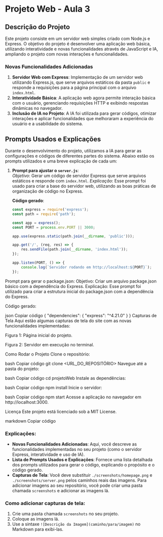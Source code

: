 # Projeto Web - Aula 3

## Descrição do Projeto

Este projeto consiste em um servidor web simples criado com Node.js e Express. O objetivo do projeto é desenvolver uma aplicação web básica, utilizando interatividade e novas funcionalidades através de JavaScript e IA, ampliando o projeto com novas interações e funcionalidades.

### Novas Funcionalidades Adicionadas

1. **Servidor Web com Express**: Implementação de um servidor web utilizando Express.js, que serve arquivos estáticos da pasta `public` e responde a requisições para a página principal com o arquivo `index.html`.
2. **Interatividade Básica**: A aplicação web agora permite interação básica com o usuário, gerenciando requisições HTTP e exibindo respostas dinâmicas no navegador.
3. **Inclusão de IA no Projeto**: A IA foi utilizada para gerar códigos, otimizar interações e aplicar funcionalidades que melhoraram a experiência do usuário e a usabilidade do sistema.

## Prompts Usados e Explicações

Durante o desenvolvimento do projeto, utilizamos a IA para gerar as configurações e códigos de diferentes partes do sistema. Abaixo estão os prompts utilizados e uma breve explicação de cada um:

1. **Prompt para ajustar o `server.js`**:  
   *Objetivo*: Gerar um código de servidor Express que serve arquivos estáticos e responde com `index.html`.
   *Explicação*: Esse prompt foi usado para criar a base do servidor web, utilizando as boas práticas de organização de código no Express.
   
   **Código gerado**:

   ```javascript
   const express = require('express');
   const path = require('path');

   const app = express();
   const PORT = process.env.PORT || 3000;

   app.use(express.static(path.join(__dirname, 'public')));

   app.get('/', (req, res) => {
       res.sendFile(path.join(__dirname, 'index.html'));
   });

   app.listen(PORT, () => {
       console.log(`Servidor rodando em http://localhost:${PORT}`);
   });
Prompt para gerar o package.json:
Objetivo: Criar um arquivo package.json básico com a dependência do Express. Explicação: Esse prompt foi utilizado para criar a estrutura inicial do package.json com a dependência do Express.

Código gerado:

json
Copiar código
{
  "dependencies": {
    "express": "^4.21.0"
  }
}
Capturas de Tela
Aqui estão algumas capturas de tela do site com as novas funcionalidades implementadas:

Figura 1: Página inicial do projeto.

Figura 2: Servidor em execução no terminal.

Como Rodar o Projeto
Clone o repositório:

bash
Copiar código
git clone <URL_DO_REPOSITÓRIO>
Navegue até a pasta do projeto:

bash
Copiar código
cd projetoWeb
Instale as dependências:

bash
Copiar código
npm install
Inicie o servidor:

bash
Copiar código
npm start
Acesse a aplicação no navegador em http://localhost:3000.

Licença
Este projeto está licenciado sob a MIT License.

markdown
Copiar código

### Explicações:

- **Novas Funcionalidades Adicionadas**: Aqui, você descreve as funcionalidades implementadas no seu projeto (como o servidor Express, interatividade e uso de IA).
- **Lista de Prompts Usados e Explicações**: Fornece uma lista detalhada dos prompts utilizados para gerar o código, explicando o propósito e o código gerado.
- **Capturas de Tela**: Você deve substituir `./screenshots/homepage.png` e `./screenshots/server.png` pelos caminhos reais das imagens. Para adicionar imagens ao seu repositório, você pode criar uma pasta chamada `screenshots` e adicionar as imagens lá.

### Como adicionar capturas de tela:

1. Crie uma pasta chamada `screenshots` no seu projeto.
2. Coloque as imagens lá.
3. Use a sintaxe `![Descrição da Imagem](caminho/para/imagem)` no Markdown para exibi-las.







